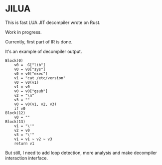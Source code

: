 # JILUA

This is fast LUA JIT decompiler wrote on Rust.

Work in progress.

Currently, first part of IR is done.

It's an example of decompiler output.

```
Block(0)
    v0 = _G["lib"]
    v0 = v0["sys"]
    v0 = v0["exec"]
    v1 = "cat /etc/version"
    v0 = v0(v1)
    v1 = v0
    v0 = v0["gsub"]
    v2 = "\n"
    v3 = ""
    v0 = v0(v1, v2, v3)
    if v0
Block(12)
    v0 = ""
Block(13)
    v1 = "\'"
    v2 = v0
    v3 = "\'"
    v1 = v1 ~ v2 ~ v3
    return v1
```

But still, I need to add loop detection, more analysis and make decompiler interaction interface.
 